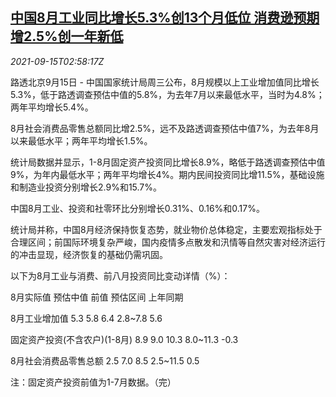 <!--1631674863000-->
[中国8月工业同比增长5.3%创13个月低位 消费逊预期增2.5%创一年新低](https://cn.reuters.com/article/china-aug-industry-fai-comsumption-0915-idCNKBS2GB08M)
------

<div><i>2021-09-15T02:58:17Z</i></div><p>路透北京9月15日 - 中国国家统计局周三公布，8月规模以上工业增加值同比增长5.3%，低于路透调查预估中值的5.8%，为去年7月以来最低水平，当时为4.8%；两年平均增长5.4%。</p><p>8月社会消费品零售总额同比增2.5%，远不及路透调查预估中值7%，为去年8月以来最低水平；两年平均增长1.5%。</p><p>统计局数据并显示，1-8月固定资产投资同比增长8.9%，略低于路透调查预估中值9%，为年内最低水平；两年平均增长4%。期内民间投资同比增11.5%，基础设施和制造业投资分别增长2.9%和15.7%。</p><p>中国8月工业、投资和社零环比分别增长0.31%、0.16%和0.17%。</p><p>统计局并称，中国8月经济保持恢复态势，就业物价总体稳定，主要宏观指标处于合理区间；前国际环境复杂严峻，国内疫情多点散发和汛情等自然灾害对经济运行的冲击显现，经济恢复的基础仍需巩固。</p><p>以下为8月工业与消费、前八月投资同比变动详情（%）：</p><p>8月实际值 预估中值 前值 预估区间 上年同期</p><p>8月工业增加值 5.3 5.8 6.4 2.8~7.8 5.6</p><p>固定资产投资(不含农户)(1-8月) 8.9 9.0 10.3 8.0~11.3 -0.3</p><p>8月社会消费品零售总额 2.5 7.0 8.5 2.5~11.5 0.5</p><p>注：固定资产投资前值为1-7月数据。（完）</p>
